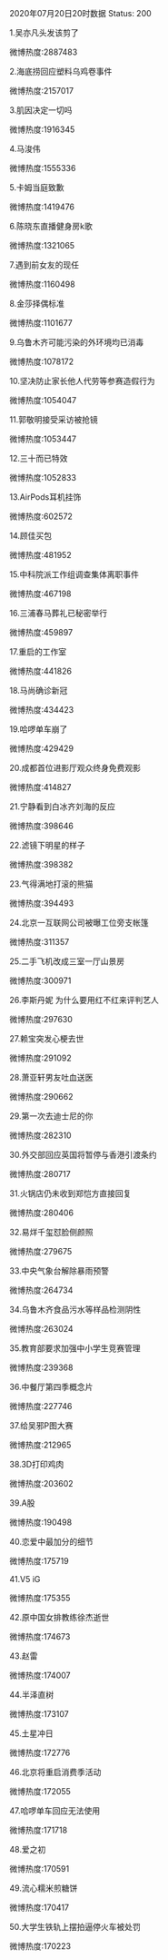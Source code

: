 2020年07月20日20时数据
Status: 200

1.吴亦凡头发该剪了

微博热度:2887483

2.海底捞回应塑料乌鸡卷事件

微博热度:2157017

3.肌因决定一切吗

微博热度:1916345

4.马浚伟

微博热度:1555336

5.卡姆当庭致歉

微博热度:1419476

6.陈晓东直播健身房k歌

微博热度:1321065

7.遇到前女友的现任

微博热度:1160498

8.金莎择偶标准

微博热度:1101677

9.乌鲁木齐可能污染的外环境均已消毒

微博热度:1078172

10.坚决防止家长他人代劳等参赛造假行为

微博热度:1054047

11.郭敬明接受采访被抢镜

微博热度:1053447

12.三十而已特效

微博热度:1052833

13.AirPods耳机挂饰

微博热度:602572

14.顾佳买包

微博热度:481952

15.中科院派工作组调查集体离职事件

微博热度:467198

16.三浦春马葬礼已秘密举行

微博热度:459897

17.重启的工作室

微博热度:441826

18.马尚确诊新冠

微博热度:434423

19.哈啰单车崩了

微博热度:429429

20.成都首位进影厅观众终身免费观影

微博热度:414827

21.宁静看到白冰齐刘海的反应

微博热度:398646

22.滤镜下明星的样子

微博热度:398382

23.气得满地打滚的熊猫

微博热度:394493

24.北京一互联网公司被曝工位旁支帐篷

微博热度:311357

25.二手飞机改成三室一厅山景房

微博热度:300971

26.李斯丹妮 为什么要用红不红来评判艺人

微博热度:297630

27.赖宝突发心梗去世

微博热度:291092

28.萧亚轩男友吐血送医

微博热度:290662

29.第一次去迪士尼的你

微博热度:282310

30.外交部回应英国将暂停与香港引渡条约

微博热度:280717

31.火锅店仍未收到郑恺方直接回复

微博热度:280406

32.易烊千玺怼脸侧颜照

微博热度:279675

33.中央气象台解除暴雨预警

微博热度:264734

34.乌鲁木齐食品污水等样品检测阴性

微博热度:263024

35.教育部要求加强中小学生竞赛管理

微博热度:239368

36.中餐厅第四季概念片

微博热度:227746

37.给吴邪P图大赛

微博热度:212965

38.3D打印鸡肉

微博热度:203602

39.A股

微博热度:190498

40.恋爱中最加分的细节

微博热度:175719

41.V5 iG

微博热度:175355

42.原中国女排教练徐杰逝世

微博热度:174673

43.赵雷

微博热度:174007

44.半泽直树

微博热度:173107

45.土星冲日

微博热度:172776

46.北京将重启消费季活动

微博热度:172055

47.哈啰单车回应无法使用

微博热度:171718

48.爱之初

微博热度:170591

49.流心糯米煎糖饼

微博热度:170417

50.大学生铁轨上摆拍逼停火车被处罚

微博热度:170223

